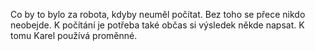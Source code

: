 Co by to bylo za robota, kdyby neuměl počítat. Bez toho se přece nikdo neobejde.
K počítání je potřeba také občas si výsledek někde napsat. K tomu Karel používá proměnné.
